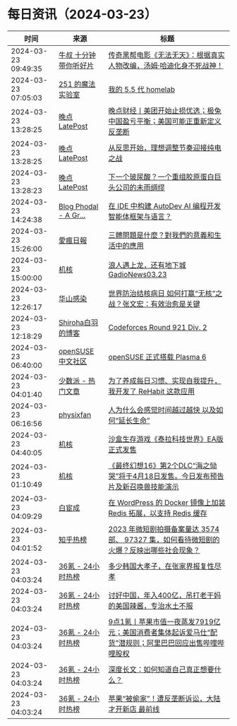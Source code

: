 ﻿# 每日资讯（2024-03-23）

|时间|来源|标题|
|---|---|---|
|2024-03-23 09:49:35|[牛叔 十分钟带你听好片](https://getpodcast.xyz/data/ximalaya/11534451.xml)|[传奇黑帮电影《无法无天》：根据真实人物改编，汤姆·哈迪化身不死战神！](https://www.ximalaya.com/sound/716872688)|
|2024-03-23 07:05:03|[251 的魔法实验室](https://blog.251.sh/feed/)|[我的 5.5 代 homelab](https://blog.251.sh/my-5-gen-homelab)|
|2024-03-23 13:28:25|[晚点LatePost](https://feedpress.me/wx-postlate)|[晚点财经丨美团开始止损优选；极兔中国盈亏平衡；美国可能正重新定义反垄断](http://mp.weixin.qq.com/s?__biz=MzU3Mjk1OTQ0Ng%3D%3D&mid=2247514062&idx=3&sn=5733d1777db47261379d6890e6bc4e00)|
|2024-03-23 13:28:25|[晚点LatePost](https://feedpress.me/wx-postlate)|[从反思开始，理想调整节奏迎接纯电之战](http://mp.weixin.qq.com/s?__biz=MzU3Mjk1OTQ0Ng%3D%3D&mid=2247514062&idx=2&sn=a05861337a499e0c787164406fefbfa6)|
|2024-03-23 13:28:23|[晚点LatePost](https://feedpress.me/wx-postlate)|[下一个玻尿酸？一个重组胶原蛋白巨头公司的未雨绸缪](http://mp.weixin.qq.com/s?__biz=MzU3Mjk1OTQ0Ng%3D%3D&mid=2247514062&idx=1&sn=6c7c167654f4109ee6eb52fee11f7aa6)|
|2024-03-23 14:24:38|[Blog Phodal - A Gr...](https://www.phodal.com/blog/feeds/rss/)|[在 IDE 中构建 AutoDev AI 编程开发智能体框架与语言？](http://www.phodal.com/blog/autodev-in-ide/)|
|2024-03-23 15:26:00|[愛瘋日報](http://www.iphonetaiwan.org/feeds/posts/default)|[三體問題是什麼？對我們的意義和生活中的應用](https://www.iphonetaiwan.org/2024/03/3-body-problem.html)|
|2024-03-23 15:00:00|[机核](https://www.gcores.com/rss)|[浪人遇上龙，还有地下城 GadioNews03.23](https://www.gcores.com/radios/178983)|
|2024-03-23 12:26:17|[华山感染](https://feedpress.me/wx-hsinfect)|[世界防治结核病日 如何打赢“无核”之战？张文宏：有效治愈是关键](http://mp.weixin.qq.com/s?__biz=Mzk0ODIzMjMxNQ%3D%3D&mid=2247502218&idx=1&sn=9602e0568647a6978ae22be142634dbe)|
|2024-03-23 12:18:29|[Shiroha白羽的博客](https://hukeqing.github.io/rss.xml)|[Codeforces Round 921 Div. 2 ](https://blog.mauve.icu/2024/03/23/acm/codeforces/CodeforcesRound921/)|
|2024-03-23 06:40:00|[openSUSE 中文社区](https://suse.org.cn/feed.xml)|[openSUSE 正式搭载 Plasma 6](/%E6%9B%B4%E6%96%B0%E9%80%9A%E5%91%8A/2024/03/23/plasma.html)|
|2024-03-23 04:01:40|[少数派 - 热门文章](https://rss.mifaw.com/articles/5c8bb11a3c41f61efd36683e/5c92450e3882afa09dff5928)|[为了养成每日习惯、实现自我提升，我开发了 ReHabit 这款应用](https://sspai.com/post/85961)|
|2024-03-23 06:16:56|[physixfan](https://www.physixfan.com/feed/)|[人为什么会感觉时间越过越快 以及如何“延长生命”](https://www.physixfan.com/renweishenmehuiganjueshijianyueguoyuekuai-yijiruheyanzhangshengming/)|
|2024-03-23 04:40:05|[机核](https://www.gcores.com/rss)|[沙盒生存游戏《泰拉科技世界》EA版正式发售](https://www.gcores.com/articles/179340)|
|2024-03-23 01:10:49|[机核](https://www.gcores.com/rss)|[《最终幻想16》第2个DLC“海之恸哭”将于4月18日发售。今日发布预告片及新召唤兽技能演示](https://www.gcores.com/articles/179335)|
|2024-03-23 04:09:29|[白宦成](https://www.ixiqin.com/feed/)|[在 WordPress 的 Docker 镜像上加装 Redis 拓展，以支持 Redis 缓存](https://www.ixiqin.com/2024/03/23/install-redis-extension-on-the-docker-image-of-wordpress-to/)|
|2024-03-23 04:01:52|[知乎热榜](https://rss.mifaw.com/articles/5c8bb11a3c41f61efd36683e/5c919d543882afa09dff3fa3)|[2023 年微短剧拍摄备案量达 3574 部、 97327 集，如何看待微短剧的火爆？反映出哪些社会现象？](https://www.zhihu.com/question/649657621)|
|2024-03-23 04:03:24|[36氪 - 24小时热榜](https://rss.mifaw.com/articles/5c8bb11a3c41f61efd36683e/5c91d2e23882afa09dff4901)|[多少韩国大孝子，在张家界报复性尽孝](https://36kr.com/p/2700240443799683)|
|2024-03-23 04:03:24|[36氪 - 24小时热榜](https://rss.mifaw.com/articles/5c8bb11a3c41f61efd36683e/5c91d2e23882afa09dff4901)|[讨好中国，年入400亿，吊打老干妈的美国辣酱，专治水土不服](https://36kr.com/p/2700344855165065)|
|2024-03-23 04:03:24|[36氪 - 24小时热榜](https://rss.mifaw.com/articles/5c8bb11a3c41f61efd36683e/5c91d2e23882afa09dff4901)|[9点1氪丨苹果市值一夜蒸发7919亿元；美国消费者集体起诉爱马仕“配货”潜规则；阿里巴巴回应出售哔哩哔哩股权](https://36kr.com/p/2701424654366599)|
|2024-03-23 04:03:24|[36氪 - 24小时热榜](https://rss.mifaw.com/articles/5c8bb11a3c41f61efd36683e/5c91d2e23882afa09dff4901)|[深度长文：如何知道自己真正想要什么？](https://36kr.com/p/2605601817295497)|
|2024-03-23 04:03:24|[36氪 - 24小时热榜](https://rss.mifaw.com/articles/5c8bb11a3c41f61efd36683e/5c91d2e23882afa09dff4901)|[苹果“被偷家”！遭反垄断诉讼，大陆才开新店 最前线](https://36kr.com/p/2700346821458053)|
